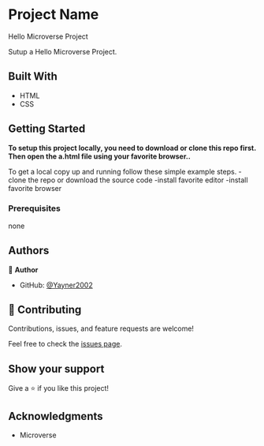 # Project Name
Hello Microverse Project

> 
Sutup a Hello Microverse Project.


## Built With

- HTML
- CSS


## Getting Started

**To setup this project locally, you need to download or clone this repo first. Then open the a.html file using your favorite browser..**


To get a local copy up and running follow these simple example steps.
-clone the repo or download the source code
-install favorite editor
-install favorite browser

### Prerequisites
none

## Authors

👤 **Author**

- GitHub: [@Yayner2002](https://github.com/Yayner2002)

## 🤝 Contributing

Contributions, issues, and feature requests are welcome!

Feel free to check the [issues page](https://github.com/yayner2002/Hello-Microverse-project/issues).

## Show your support

Give a ⭐️ if you like this project!

## Acknowledgments

- Microverse
